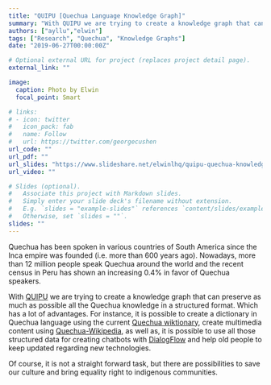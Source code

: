 ```yaml
---
title: "QUIPU [Quechua Language Knowledge Graph]"
summary: "With QUIPU we are trying to create a knowledge graph that can preserve as much as possible all the Quechua knowledge in a structured format."
authors: ["ayllu","elwin"]
tags: ["Research", "Quechua", "Knowledge Graphs"]
date: "2019-06-27T00:00:00Z"

# Optional external URL for project (replaces project detail page).
external_link: ""

image:
  caption: Photo by Elwin
  focal_point: Smart

# links:
# - icon: twitter
#   icon_pack: fab
#   name: Follow
#   url: https://twitter.com/georgecushen
url_code: ""
url_pdf: ""
url_slides: "https://www.slideshare.net/elwinlhq/quipu-quechua-knowledge-graph-pilot-building-virtual-assistants-based-on-quechua-language"
url_video: ""

# Slides (optional).
#   Associate this project with Markdown slides.
#   Simply enter your slide deck's filename without extension.
#   E.g. `slides = "example-slides"` references `content/slides/example-slides.md`.
#   Otherwise, set `slides = ""`.
slides: ""
---
```


Quechua has been spoken in various countries of South America since the Inca empire was founded (i.e. more than 600 years ago). Nowadays, more than 12 million people speak Quechua around the world and the recent census in Peru has shown an increasing 0.4% in favor of Quechua speakers.

With [QUIPU](https://www.slideshare.net/elwinlhq/quipu-quechua-knowledge-graph-pilot-building-virtual-assistants-based-on-quechua-language) we are trying to create a knowledge graph that can preserve as much as possible all the Quechua knowledge in a structured format. Which has a lot of advantages. For instance, it is possible to create a dictionary in Quechua language using the current [Quechua wiktionary](https://qu.wiktionary.org/), create multimedia content using [Quechua-Wikipedia](https://qu.wikipedia.org/), as well as, it is possible to use all those structured data for creating chatbots with [DialogFlow](https://dialogflow.com/) and help old people to keep updated regarding new technologies.

Of course, it is not a straight forward task, but there are possibilities to save our culture and bring equality right to indigenous communities.
